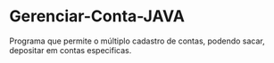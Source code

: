 # Gerenciar-Conta-JAVA
Programa que permite o múltiplo cadastro de contas, podendo sacar, depositar em contas especificas.
